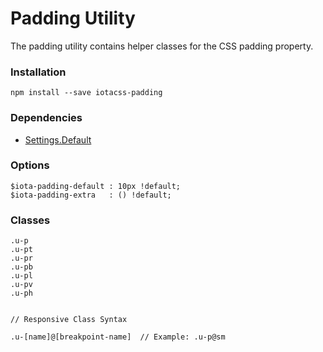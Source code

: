 # Padding Utility #

The padding utility contains helper classes for the CSS padding property.


### Installation ###

```
npm install --save iotacss-padding
```


### Dependencies ###

* [Settings.Default](https://github.com/iotacss/settings.default)


### Options ###

```
$iota-padding-default : 10px !default;
$iota-padding-extra   : () !default;
```


### Classes ###

```
.u-p
.u-pt
.u-pr
.u-pb
.u-pl
.u-pv
.u-ph


// Responsive Class Syntax

.u-[name]@[breakpoint-name]  // Example: .u-p@sm
